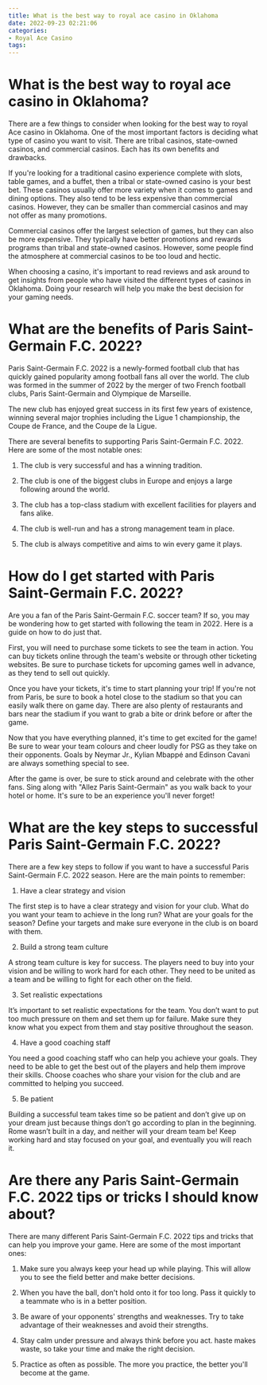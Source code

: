 ```yaml
---
title: What is the best way to royal ace casino in Oklahoma
date: 2022-09-23 02:21:06
categories:
- Royal Ace Casino
tags:
---
```



#  What is the best way to royal ace casino in Oklahoma?

There are a few things to consider when looking for the best way to royal Ace casino in Oklahoma. One of the most important factors is deciding what type of casino you want to visit. There are tribal casinos, state-owned casinos, and commercial casinos. Each has its own benefits and drawbacks.

If you're looking for a traditional casino experience complete with slots, table games, and a buffet, then a tribal or state-owned casino is your best bet. These casinos usually offer more variety when it comes to games and dining options. They also tend to be less expensive than commercial casinos. However, they can be smaller than commercial casinos and may not offer as many promotions.

Commercial casinos offer the largest selection of games, but they can also be more expensive. They typically have better promotions and rewards programs than tribal and state-owned casinos. However, some people find the atmosphere at commercial casinos to be too loud and hectic.

When choosing a casino, it's important to read reviews and ask around to get insights from people who have visited the different types of casinos in Oklahoma. Doing your research will help you make the best decision for your gaming needs.

#  What are the benefits of Paris Saint-Germain F.C. 2022?

Paris Saint-Germain F.C. 2022 is a newly-formed football club that has quickly gained popularity among football fans all over the world. The club was formed in the summer of 2022 by the merger of two French football clubs, Paris Saint-Germain and Olympique de Marseille.

The new club has enjoyed great success in its first few years of existence, winning several major trophies including the Ligue 1 championship, the Coupe de France, and the Coupe de la Ligue.

There are several benefits to supporting Paris Saint-Germain F.C. 2022. Here are some of the most notable ones:

1) The club is very successful and has a winning tradition.

2) The club is one of the biggest clubs in Europe and enjoys a large following around the world.

3) The club has a top-class stadium with excellent facilities for players and fans alike.

4) The club is well-run and has a strong management team in place.

5) The club is always competitive and aims to win every game it plays.

#  How do I get started with Paris Saint-Germain F.C. 2022?

Are you a fan of the Paris Saint-Germain F.C. soccer team? If so, you may be wondering how to get started with following the team in 2022. Here is a guide on how to do just that.

First, you will need to purchase some tickets to see the team in action. You can buy tickets online through the team's website or through other ticketing websites. Be sure to purchase tickets for upcoming games well in advance, as they tend to sell out quickly.

Once you have your tickets, it's time to start planning your trip! If you're not from Paris, be sure to book a hotel close to the stadium so that you can easily walk there on game day. There are also plenty of restaurants and bars near the stadium if you want to grab a bite or drink before or after the game.

Now that you have everything planned, it's time to get excited for the game! Be sure to wear your team colours and cheer loudly for PSG as they take on their opponents. Goals by Neymar Jr., Kylian Mbappé and Edinson Cavani are always something special to see.

After the game is over, be sure to stick around and celebrate with the other fans. Sing along with "Allez Paris Saint-Germain" as you walk back to your hotel or home. It's sure to be an experience you'll never forget!

#  What are the key steps to successful Paris Saint-Germain F.C. 2022?

There are a few key steps to follow if you want to have a successful Paris Saint-Germain F.C. 2022 season. Here are the main points to remember:

1. Have a clear strategy and vision

The first step is to have a clear strategy and vision for your club. What do you want your team to achieve in the long run? What are your goals for the season? Define your targets and make sure everyone in the club is on board with them.

2. Build a strong team culture

A strong team culture is key for success. The players need to buy into your vision and be willing to work hard for each other. They need to be united as a team and be willing to fight for each other on the field.

3. Set realistic expectations

It’s important to set realistic expectations for the team. You don’t want to put too much pressure on them and set them up for failure. Make sure they know what you expect from them and stay positive throughout the season.

4. Have a good coaching staff

You need a good coaching staff who can help you achieve your goals. They need to be able to get the best out of the players and help them improve their skills. Choose coaches who share your vision for the club and are committed to helping you succeed.

5. Be patient

Building a successful team takes time so be patient and don’t give up on your dream just because things don’t go according to plan in the beginning. Rome wasn’t built in a day, and neither will your dream team be! Keep working hard and stay focused on your goal, and eventually you will reach it.

#  Are there any Paris Saint-Germain F.C. 2022 tips or tricks I should know about?

There are many different Paris Saint-Germain F.C. 2022 tips and tricks that can help you improve your game. Here are some of the most important ones:

1. Make sure you always keep your head up while playing. This will allow you to see the field better and make better decisions.

2. When you have the ball, don't hold onto it for too long. Pass it quickly to a teammate who is in a better position.

3. Be aware of your opponents' strengths and weaknesses. Try to take advantage of their weaknesses and avoid their strengths.

4. Stay calm under pressure and always think before you act. haste makes waste, so take your time and make the right decision.

5. Practice as often as possible. The more you practice, the better you'll become at the game.
